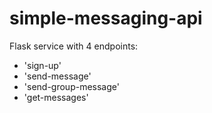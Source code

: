 # simple-messaging-api

Flask service with 4 endpoints:
- 'sign-up'
- 'send-message'
- 'send-group-message'
- 'get-messages'
